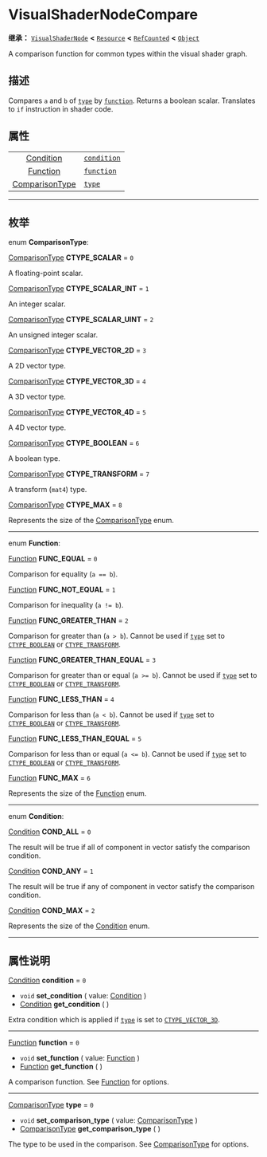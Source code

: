 <!-- ⚠ 请勿编辑本文件 ⚠ -->
<!-- 本文档使用脚本从 WeDot 引擎源码仓库生成。 -->
<!-- 生成脚本：https://github.com/WeDot-Engine/WeDot/tree/master/doc/tools/make_md.py； -->
<!-- 原文件：https://github.com/WeDot-Engine/WeDot/tree/master/doc/classes/VisualShaderNodeCompare.xml。 -->

<div id="_class_visualshadernodecompare"></div>

# VisualShaderNodeCompare

**继承：** [`VisualShaderNode`](class_visualshadernode.md) **<** [`Resource`](class_resource.md) **<** [`RefCounted`](class_refcounted.md) **<** [`Object`](class_object.md)

A comparison function for common types within the visual shader graph.

## 描述

Compares `a` and `b` of [`type`](class_visualshadernodecompare.md#class_visualshadernodecompare_property_type) by [`function`](class_visualshadernodecompare.md#class_visualshadernodecompare_property_function). Returns a boolean scalar. Translates to `if` instruction in shader code.

## 属性

|||
|:-:|:--|
| [Condition](#enum_visualshadernodecompare_condition)           | [`condition`](class_visualshadernodecompare.md#class_visualshadernodecompare_property_condition) | ``0`` |
| [Function](#enum_visualshadernodecompare_function)             | [`function`](class_visualshadernodecompare.md#class_visualshadernodecompare_property_function)   | ``0`` |
| [ComparisonType](#enum_visualshadernodecompare_comparisontype) | [`type`](class_visualshadernodecompare.md#class_visualshadernodecompare_property_type)           | ``0`` |

<!-- rst-class:: classref-section-separator -->

---

## 枚举

<div id="_class_enum_visualshadernodecompare_comparisontype"></div>

enum **ComparisonType**: <div id="enum_visualshadernodecompare_comparisontype"></div>

<div id="_class_visualshadernodecompare_constant_ctype_scalar"></div>

[ComparisonType](#enum_visualshadernodecompare_comparisontype) **CTYPE_SCALAR** = ``0``

A floating-point scalar.

<div id="_class_visualshadernodecompare_constant_ctype_scalar_int"></div>

[ComparisonType](#enum_visualshadernodecompare_comparisontype) **CTYPE_SCALAR_INT** = ``1``

An integer scalar.

<div id="_class_visualshadernodecompare_constant_ctype_scalar_uint"></div>

[ComparisonType](#enum_visualshadernodecompare_comparisontype) **CTYPE_SCALAR_UINT** = ``2``

An unsigned integer scalar.

<div id="_class_visualshadernodecompare_constant_ctype_vector_2d"></div>

[ComparisonType](#enum_visualshadernodecompare_comparisontype) **CTYPE_VECTOR_2D** = ``3``

A 2D vector type.

<div id="_class_visualshadernodecompare_constant_ctype_vector_3d"></div>

[ComparisonType](#enum_visualshadernodecompare_comparisontype) **CTYPE_VECTOR_3D** = ``4``

A 3D vector type.

<div id="_class_visualshadernodecompare_constant_ctype_vector_4d"></div>

[ComparisonType](#enum_visualshadernodecompare_comparisontype) **CTYPE_VECTOR_4D** = ``5``

A 4D vector type.

<div id="_class_visualshadernodecompare_constant_ctype_boolean"></div>

[ComparisonType](#enum_visualshadernodecompare_comparisontype) **CTYPE_BOOLEAN** = ``6``

A boolean type.

<div id="_class_visualshadernodecompare_constant_ctype_transform"></div>

[ComparisonType](#enum_visualshadernodecompare_comparisontype) **CTYPE_TRANSFORM** = ``7``

A transform (`mat4`) type.

<div id="_class_visualshadernodecompare_constant_ctype_max"></div>

[ComparisonType](#enum_visualshadernodecompare_comparisontype) **CTYPE_MAX** = ``8``

Represents the size of the [ComparisonType](#enum_visualshadernodecompare_comparisontype) enum.

<!-- rst-class:: classref-item-separator -->

---

<div id="_class_enum_visualshadernodecompare_function"></div>

enum **Function**: <div id="enum_visualshadernodecompare_function"></div>

<div id="_class_visualshadernodecompare_constant_func_equal"></div>

[Function](#enum_visualshadernodecompare_function) **FUNC_EQUAL** = ``0``

Comparison for equality (`a == b`).

<div id="_class_visualshadernodecompare_constant_func_not_equal"></div>

[Function](#enum_visualshadernodecompare_function) **FUNC_NOT_EQUAL** = ``1``

Comparison for inequality (`a != b`).

<div id="_class_visualshadernodecompare_constant_func_greater_than"></div>

[Function](#enum_visualshadernodecompare_function) **FUNC_GREATER_THAN** = ``2``

Comparison for greater than (`a > b`). Cannot be used if [`type`](class_visualshadernodecompare.md#class_visualshadernodecompare_property_type) set to [`CTYPE_BOOLEAN`](class_visualshadernodecompare.md#class_visualshadernodecompare_constant_ctype_boolean) or [`CTYPE_TRANSFORM`](class_visualshadernodecompare.md#class_visualshadernodecompare_constant_ctype_transform).

<div id="_class_visualshadernodecompare_constant_func_greater_than_equal"></div>

[Function](#enum_visualshadernodecompare_function) **FUNC_GREATER_THAN_EQUAL** = ``3``

Comparison for greater than or equal (`a >= b`). Cannot be used if [`type`](class_visualshadernodecompare.md#class_visualshadernodecompare_property_type) set to [`CTYPE_BOOLEAN`](class_visualshadernodecompare.md#class_visualshadernodecompare_constant_ctype_boolean) or [`CTYPE_TRANSFORM`](class_visualshadernodecompare.md#class_visualshadernodecompare_constant_ctype_transform).

<div id="_class_visualshadernodecompare_constant_func_less_than"></div>

[Function](#enum_visualshadernodecompare_function) **FUNC_LESS_THAN** = ``4``

Comparison for less than (`a < b`). Cannot be used if [`type`](class_visualshadernodecompare.md#class_visualshadernodecompare_property_type) set to [`CTYPE_BOOLEAN`](class_visualshadernodecompare.md#class_visualshadernodecompare_constant_ctype_boolean) or [`CTYPE_TRANSFORM`](class_visualshadernodecompare.md#class_visualshadernodecompare_constant_ctype_transform).

<div id="_class_visualshadernodecompare_constant_func_less_than_equal"></div>

[Function](#enum_visualshadernodecompare_function) **FUNC_LESS_THAN_EQUAL** = ``5``

Comparison for less than or equal (`a <= b`). Cannot be used if [`type`](class_visualshadernodecompare.md#class_visualshadernodecompare_property_type) set to [`CTYPE_BOOLEAN`](class_visualshadernodecompare.md#class_visualshadernodecompare_constant_ctype_boolean) or [`CTYPE_TRANSFORM`](class_visualshadernodecompare.md#class_visualshadernodecompare_constant_ctype_transform).

<div id="_class_visualshadernodecompare_constant_func_max"></div>

[Function](#enum_visualshadernodecompare_function) **FUNC_MAX** = ``6``

Represents the size of the [Function](#enum_visualshadernodecompare_function) enum.

<!-- rst-class:: classref-item-separator -->

---

<div id="_class_enum_visualshadernodecompare_condition"></div>

enum **Condition**: <div id="enum_visualshadernodecompare_condition"></div>

<div id="_class_visualshadernodecompare_constant_cond_all"></div>

[Condition](#enum_visualshadernodecompare_condition) **COND_ALL** = ``0``

The result will be true if all of component in vector satisfy the comparison condition.

<div id="_class_visualshadernodecompare_constant_cond_any"></div>

[Condition](#enum_visualshadernodecompare_condition) **COND_ANY** = ``1``

The result will be true if any of component in vector satisfy the comparison condition.

<div id="_class_visualshadernodecompare_constant_cond_max"></div>

[Condition](#enum_visualshadernodecompare_condition) **COND_MAX** = ``2``

Represents the size of the [Condition](#enum_visualshadernodecompare_condition) enum.

<!-- rst-class:: classref-section-separator -->

---

## 属性说明

<div id="_class_visualshadernodecompare_property_condition"></div>

[Condition](#enum_visualshadernodecompare_condition) **condition** = ``0`` <div id="class_visualshadernodecompare_property_condition"></div>

- `void` **set_condition** ( value: [Condition](#enum_visualshadernodecompare_condition) )
- [Condition](#enum_visualshadernodecompare_condition) **get_condition** ( )

Extra condition which is applied if [`type`](class_visualshadernodecompare.md#class_visualshadernodecompare_property_type) is set to [`CTYPE_VECTOR_3D`](class_visualshadernodecompare.md#class_visualshadernodecompare_constant_ctype_vector_3d).

<!-- rst-class:: classref-item-separator -->

---

<div id="_class_visualshadernodecompare_property_function"></div>

[Function](#enum_visualshadernodecompare_function) **function** = ``0`` <div id="class_visualshadernodecompare_property_function"></div>

- `void` **set_function** ( value: [Function](#enum_visualshadernodecompare_function) )
- [Function](#enum_visualshadernodecompare_function) **get_function** ( )

A comparison function. See [Function](#enum_visualshadernodecompare_function) for options.

<!-- rst-class:: classref-item-separator -->

---

<div id="_class_visualshadernodecompare_property_type"></div>

[ComparisonType](#enum_visualshadernodecompare_comparisontype) **type** = ``0`` <div id="class_visualshadernodecompare_property_type"></div>

- `void` **set_comparison_type** ( value: [ComparisonType](#enum_visualshadernodecompare_comparisontype) )
- [ComparisonType](#enum_visualshadernodecompare_comparisontype) **get_comparison_type** ( )

The type to be used in the comparison. See [ComparisonType](#enum_visualshadernodecompare_comparisontype) for options.

[^virtual]: 本方法通常需要用户覆盖才能生效。
[^const]: 本方法无副作用，不会修改该实例的任何成员变量。
[^vararg]: 本方法除了能接受在此处描述的参数外，还能够继续接受任意数量的参数。
[^constructor]: 本方法用于构造某个类型。
[^static]: 调用本方法无需实例，可直接使用类名进行调用。
[^operator]: 本方法描述的是使用本类型作为左操作数的有效运算符。
[^bitfield]: 这个值是由下列位标志构成位掩码的整数。
[^void]: 无返回值。
